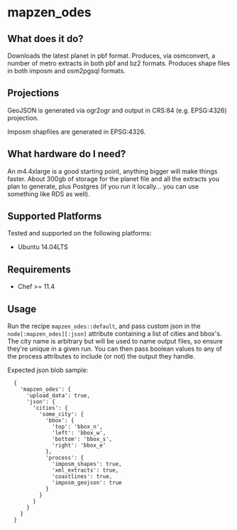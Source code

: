 mapzen_odes
===========

What does it do?
----------------
Downloads the latest planet in pbf format.
Produces, via osmconvert, a number of metro extracts in both pbf and bz2 formats.
Produces shape files in both imposm and osm2pgsql formats.

Projections
-----------
GeoJSON is generated via ogr2ogr and output in CRS:84 (e.g. EPSG:4326) projection.

Imposm shapfiles are generated in EPSG:4326.

What hardware do I need?
------------------------
An m4.4xlarge is a good starting point, anything bigger will make things faster.
About 300gb of storage for the planet file and all the extracts you plan to generate,
plus Postgres (if you run it locally... you can use something like RDS as well).

Supported Platforms
-------------------
Tested and supported on the following platforms:

* Ubuntu 14.04LTS

Requirements
------------
* Chef >= 11.4

Usage
-----

Run the recipe `mapzen_odes::default`, and pass custom json in the `node[:mapzen_odes][:json]`
attribute containing a list of cities and bbox's. The city name is arbitrary but will be used
to name output files, so ensure they're unique in a given run. You can then pass boolean values to
any of the process attributes to include (or not) the output they handle.

Expected json blob sample:

```
  {
    'mapzen_odes': {
      'upload_data': true,
      'json': {
        'cities': {
          'some_city': {
            'bbox': {
              'top': 'bbox_n',
              'left': 'bbox_w',
              'bottom': 'bbox_s',
              'right': 'bbox_e'
            },
            'process': {
              'imposm_shapes': true,
              'xml_extracts': true,
              'coastlines': true,
              'imposm_geojson': true
            }
          }
        }
      }
    }
  }

